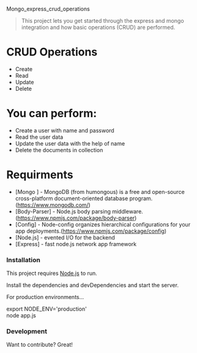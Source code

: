 Mongo_express_crud_operations
> This project lets you get started
> through the express and mongo integration
> and how basic operations (CRUD) are performed.

# CRUD Operations
  - Create
  - Read
  - Update
  - Delete

# You can perform:
  - Create a user with name and password  
  - Read the user data 
  - Update the user data with the help of name
  - Delete the documents in collection


# Requirments

* [Mongo ] - MongoDB (from humongous) is a free and open-source cross-platform   document-oriented database program.(https://www.mongodb.com/)
* [Body-Parser] - Node.js body parsing middleware.(https://www.npmjs.com/package/body-parser)
* [Config] - Node-config organizes hierarchical configurations for your app deployments.(https://www.npmjs.com/package/config)
* [Node.js] - evented I/O for the backend 
* [Express] - fast node.js network app framework 


### Installation

This project requires [Node.js](https://nodejs.org/)  to run.

Install the dependencies and devDependencies and start the server.

For production environments...

export NODE_ENV='production'  
node app.js



### Development

Want to contribute? Great!



